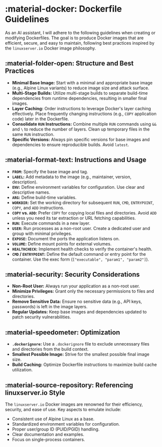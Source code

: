 # :material-docker: Dockerfile Guidelines

As an AI assistant, I will adhere to the following guidelines when creating or modifying Dockerfiles. The goal is to produce Docker images that are efficient, secure, and easy to maintain, following best practices inspired by the `linuxserver.io` Docker image philosophy.

## :material-folder-open: Structure and Best Practices

-   **Minimal Base Image:** Start with a minimal and appropriate base image (e.g., Alpine Linux variants) to reduce image size and attack surface.
-   **Multi-Stage Builds:** Utilize multi-stage builds to separate build-time dependencies from runtime dependencies, resulting in smaller final images.
-   **Layer Caching:** Order instructions to leverage Docker's layer caching effectively. Place frequently changing instructions (e.g., `COPY` application code) later in the Dockerfile.
-   **Consolidate `RUN` Instructions:** Combine multiple `RUN` commands using `&&` and `\` to reduce the number of layers. Clean up temporary files in the same `RUN` instruction.
-   **Specific Versions:** Always pin specific versions for base images and dependencies to ensure reproducible builds. Avoid `latest`.

## :material-format-text: Instructions and Usage

-   **`FROM`:** Specify the base image and tag.
-   **`LABEL`:** Add metadata to the image (e.g., maintainer, version, description).
-   **`ENV`:** Define environment variables for configuration. Use clear and descriptive names.
-   **`ARG`:** Define build-time variables.
-   **`WORKDIR`:** Set the working directory for subsequent `RUN`, `CMD`, `ENTRYPOINT`, `COPY`, and `ADD` instructions.
-   **`COPY` vs. `ADD`:** Prefer `COPY` for copying local files and directories. Avoid `ADD` unless you need its tar extraction or URL fetching capabilities.
-   **`RUN`:** Execute commands in a new layer.
-   **`USER`:** Run processes as a non-root user. Create a dedicated user and group with minimal privileges.
-   **`EXPOSE`:** Document the ports the application listens on.
-   **`VOLUME`:** Define mount points for external volumes.
-   **`HEALTHCHECK`:** Implement health checks to verify the container's health.
-   **`CMD` / `ENTRYPOINT`:** Define the default command or entry point for the container. Use the exec form (`["executable", "param1", "param2"]`).

## :material-security: Security Considerations

-   **Non-Root User:** Always run your application as a non-root user.
-   **Minimize Privileges:** Grant only the necessary permissions to files and directories.
-   **Remove Sensitive Data:** Ensure no sensitive data (e.g., API keys, passwords) is left in the image layers.
-   **Regular Updates:** Keep base images and dependencies updated to patch security vulnerabilities.

## :material-speedometer: Optimization

-   **`.dockerignore`:** Use a `.dockerignore` file to exclude unnecessary files and directories from the build context.
-   **Smallest Possible Image:** Strive for the smallest possible final image size.
-   **Build Caching:** Optimize Dockerfile instructions to maximize build cache utilization.

## :material-source-repository: Referencing linuxserver.io Style

The `linuxserver.io` Docker images are renowned for their efficiency, security, and ease of use. Key aspects to emulate include:
-   Consistent use of Alpine Linux as a base.
-   Standardized environment variables for configuration.
-   Proper user/group ID (PUID/PGID) handling.
-   Clear documentation and examples.
-   Focus on single-process containers.
